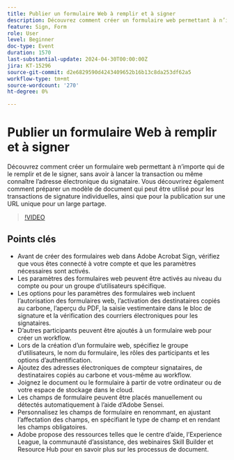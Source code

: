 ```yaml
---
title: Publier un formulaire Web à remplir et à signer
description: Découvrez comment créer un formulaire web permettant à n’importe qui de le remplir et de le signer, sans avoir à lancer la transaction ou même connaître l’adresse électronique du signataire.
feature: Sign, Form
role: User
level: Beginner
doc-type: Event
duration: 1570
last-substantial-update: 2024-04-30T00:00:00Z
jira: KT-15296
source-git-commit: d2e6829590d4243409652b16b13c8da253df62a5
workflow-type: tm+mt
source-wordcount: '270'
ht-degree: 0%

---
```



# Publier un formulaire Web à remplir et à signer

Découvrez comment créer un formulaire web permettant à n’importe qui de le remplir et de le signer, sans avoir à lancer la transaction ou même connaître l’adresse électronique du signataire. Vous découvrirez également comment préparer un modèle de document qui peut être utilisé pour les transactions de signature individuelles, ainsi que pour la publication sur une URL unique pour un large partage.

>[!VIDEO](https://video.tv.adobe.com/v/3428187/?learn=on)

## Points clés

* Avant de créer des formulaires web dans Adobe Acrobat Sign, vérifiez que vous êtes connecté à votre compte et que les paramètres nécessaires sont activés.
* Les paramètres des formulaires web peuvent être activés au niveau du compte ou pour un groupe d’utilisateurs spécifique.
* Les options pour les paramètres des formulaires web incluent l’autorisation des formulaires web, l’activation des destinataires copiés au carbone, l’aperçu du PDF, la saisie vestimentaire dans le bloc de signature et la vérification des courriers électroniques pour les signataires.
* D’autres participants peuvent être ajoutés à un formulaire web pour créer un workflow.
* Lors de la création d’un formulaire web, spécifiez le groupe d’utilisateurs, le nom du formulaire, les rôles des participants et les options d’authentification.
* Ajoutez des adresses électroniques de compteur signataires, de destinataires copiés au carbone et vous-même au workflow.
* Joignez le document ou le formulaire à partir de votre ordinateur ou de votre espace de stockage dans le cloud.
* Les champs de formulaire peuvent être placés manuellement ou détectés automatiquement à l’aide d’Adobe Sensei.
* Personnalisez les champs de formulaire en renommant, en ajustant l’affectation des champs, en spécifiant le type de champ et en rendant les champs obligatoires.
* Adobe propose des ressources telles que le centre d’aide, l’Experience League, la communauté d’assistance, des webinaires Skill Builder et Resource Hub pour en savoir plus sur les processus de document.